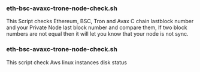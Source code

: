 ### eth-bsc-avaxc-trone-node-check.sh

This Script checks Ethereum, BSC, Tron and Avax C chain lastblock number and your Private Node last block number and compare them,
If two block numbers are not equal then it will let you know that your node is not sync.

### eth-bsc-avaxc-trone-node-check.sh
This script check Aws linux instances disk status

